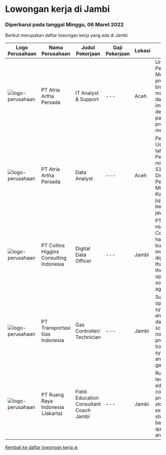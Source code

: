 
  # Lowongan kerja di Jambi

  ### Diperbarui pada tanggal Minggu, 06 Maret 2022

  Berikut merupakan daftar lowongan kerja yang ada di Jambi

  |Logo Perusahaan | Nama Perusahaan | Judul Pekerjaan | Gaji Pekerjaan | Lokasi | Deskripsi | Tanggal diunggah | Pranala |
  | -------------- | --------------- | --------------- | --------- | --------- | -------------- | ------- | ----------- |
  |![logo-perusahaan](https://image-service-cdn.seek.com.au/d06df2c3a126b32119a42065ab4ba8b82159e50a/ee4dce1061f3f616224767ad58cb2fc751b8d2dc)|PT Atria Artha Persada|IT Analyst & Support|---|Aceh|Uraian Pekerjaan : Memastikan proses aplikasi bisnis baru maupun existing dapat di implementasikan dengan baik pada suatu proyek dengan melakukan...|Senin, 21 Februari 2022|https://www.jobstreet.co.id/id/job/it-analyst-support-3798179?token=0~79eccae1-565c-4360-ba03-7326052b3bd3&sectionRank=1&jobId=jobstreet-id-job-3798179|
|![logo-perusahaan](https://image-service-cdn.seek.com.au/d06df2c3a126b32119a42065ab4ba8b82159e50a/ee4dce1061f3f616224767ad58cb2fc751b8d2dc)|PT Atria Artha Persada|Data Analyst|---|Aceh|Persyaratan : Usia minimal 22 tahun Pendidikan minimal S1/sederajat Diutamakan Pengalaman Minimal 1 Tahun Komunikatif, jujur dan bertanggung jawab...|Senin, 21 Februari 2022|https://www.jobstreet.co.id/id/job/data-analyst-3798176?token=0~79eccae1-565c-4360-ba03-7326052b3bd3&sectionRank=2&jobId=jobstreet-id-job-3798176|
|![logo-perusahaan](https://image-service-cdn.seek.com.au/48de91c1e494349115b407eb61ebad68acdd2955/ee4dce1061f3f616224767ad58cb2fc751b8d2dc)|PT Collins Higgins Consulting Indonesia|Digital Data Officer|---|Jambi|PT. Collins Higgins Commodities has designed, built and implemented a digital system that supports their field operations sourcing agricultural...|Jumat, 18 Februari 2022|https://www.jobstreet.co.id/id/job/digital-data-officer-3795099?token=0~79eccae1-565c-4360-ba03-7326052b3bd3&sectionRank=3&jobId=jobstreet-id-job-3795099|
|![logo-perusahaan](https://image-service-cdn.seek.com.au/53a7ceb1c4313df17e0638a8923f5d7e5ad10403/ee4dce1061f3f616224767ad58cb2fc751b8d2dc)|PT Transportasi Gas Indonesia|Gas Controller/ Technician|---|Jambi|Support SCADA operational system Prepare and monitor daily gas scheduling and nomination process for gas transportation system Control and monitor gas...|Jumat, 04 Februari 2022|https://www.jobstreet.co.id/id/job/gas-controller-technician-3780609?token=0~79eccae1-565c-4360-ba03-7326052b3bd3&sectionRank=4&jobId=jobstreet-id-job-3780609|
|![logo-perusahaan](https://image-service-cdn.seek.com.au/7eee59ea5934120f389dd02961ddcb6b62946481/ee4dce1061f3f616224767ad58cb2fc751b8d2dc)|PT Ruang Raya Indonesia (Jakarta)|Field Education Consultant Coach Jambi|---|Jambi|Ruangguru is a tech-enabled education company that provides a one-stop learning experience for students to have better access to quality content and...|Jumat, 25 Februari 2022|https://www.jobstreet.co.id/id/job/field-education-consultant-coach-jambi-1030728134?token=0~79eccae1-565c-4360-ba03-7326052b3bd3&sectionRank=5&jobId=jobstreet-id-job-1030728134|


  [Kembali ke daftar lowongan kerja 🔙](../README.md#daftar-lowongan-kerja)
  